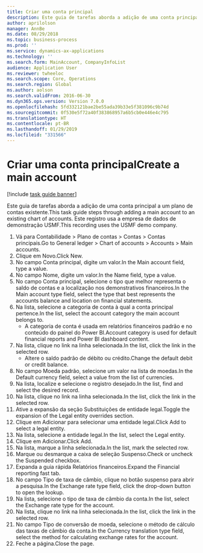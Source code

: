 ```yaml
---
title: Criar uma conta principal
description: Este guia de tarefas aborda a adição de uma conta principal a um plano de contas existente.
author: aprilolson
manager: AnnBe
ms.date: 08/29/2018
ms.topic: business-process
ms.prod: ''
ms.service: dynamics-ax-applications
ms.technology: ''
ms.search.form: MainAccount, CompanyInfoList
audience: Application User
ms.reviewer: twheeloc
ms.search.scope: Core, Operations
ms.search.region: Global
ms.author: aolson
ms.search.validFrom: 2016-06-30
ms.dyn365.ops.version: Version 7.0.0
ms.openlocfilehash: 5fd332121bae2be55ada39b33e5f381096c9b74d
ms.sourcegitcommit: 0f530e5f72a40f383868957a6b5cb0e446e4c795
ms.translationtype: HT
ms.contentlocale: pt-BR
ms.lasthandoff: 01/29/2019
ms.locfileid: "331566"
---
```

# <a name="create-a-main-account"></a><span data-ttu-id="16a23-103">Criar uma conta principal</span><span class="sxs-lookup"><span data-stu-id="16a23-103">Create a main account</span></span>

[!include [task guide banner](../../includes/task-guide-banner.md)]

<span data-ttu-id="16a23-104">Este guia de tarefas aborda a adição de uma conta principal a um plano de contas existente.</span><span class="sxs-lookup"><span data-stu-id="16a23-104">This task guide steps through adding a main account to an existing chart of accounts.</span></span> <span data-ttu-id="16a23-105">Este registro usa a empresa de dados de demonstração USMF.</span><span class="sxs-lookup"><span data-stu-id="16a23-105">This recording uses the USMF demo company.</span></span>  

1. <span data-ttu-id="16a23-106">Vá para Contabilidade > Plano de contas > Contas > Contas principais.</span><span class="sxs-lookup"><span data-stu-id="16a23-106">Go to General ledger > Chart of accounts > Accounts > Main accounts.</span></span>
2. <span data-ttu-id="16a23-107">Clique em Novo.</span><span class="sxs-lookup"><span data-stu-id="16a23-107">Click New.</span></span>
3. <span data-ttu-id="16a23-108">No campo Conta principal, digite um valor.</span><span class="sxs-lookup"><span data-stu-id="16a23-108">In the Main account field, type a value.</span></span>
4. <span data-ttu-id="16a23-109">No campo Nome, digite um valor.</span><span class="sxs-lookup"><span data-stu-id="16a23-109">In the Name field, type a value.</span></span>
5. <span data-ttu-id="16a23-110">No campo Conta principal, selecione o tipo que melhor representa o saldo de contas e a localização nos demonstrativos financeiros.</span><span class="sxs-lookup"><span data-stu-id="16a23-110">In the Main account type field, select the type that best represents the accounts balance and location on financial statements.</span></span>
6. <span data-ttu-id="16a23-111">Na lista, selecione a categoria de conta à qual a conta principal pertence.</span><span class="sxs-lookup"><span data-stu-id="16a23-111">In the list, select the account category the main account belongs to.</span></span>
    * <span data-ttu-id="16a23-112">A categoria de conta é usada em relatórios financeiros padrão e no conteúdo do painel do Power BI.</span><span class="sxs-lookup"><span data-stu-id="16a23-112">Account category is used for default financial reports and Power BI dashboard content.</span></span>  
7. <span data-ttu-id="16a23-113">Na lista, clique no link na linha selecionada.</span><span class="sxs-lookup"><span data-stu-id="16a23-113">In the list, click the link in the selected row.</span></span>
    * <span data-ttu-id="16a23-114">Altere o saldo padrão de débito ou crédito.</span><span class="sxs-lookup"><span data-stu-id="16a23-114">Change the default debit or credit balance.</span></span>  
8. <span data-ttu-id="16a23-115">No campo Moeda padrão, selecione um valor na lista de moedas.</span><span class="sxs-lookup"><span data-stu-id="16a23-115">In the Default currency field, select a value from the list of currencies.</span></span>
9. <span data-ttu-id="16a23-116">Na lista, localize e selecione o registro desejado.</span><span class="sxs-lookup"><span data-stu-id="16a23-116">In the list, find and select the desired record.</span></span>
10. <span data-ttu-id="16a23-117">Na lista, clique no link na linha selecionada.</span><span class="sxs-lookup"><span data-stu-id="16a23-117">In the list, click the link in the selected row.</span></span>
11. <span data-ttu-id="16a23-118">Ative a expansão da seção Substituições de entidade legal.</span><span class="sxs-lookup"><span data-stu-id="16a23-118">Toggle the expansion of the Legal entity overrides section.</span></span>
12. <span data-ttu-id="16a23-119">Clique em Adicionar para selecionar uma entidade legal.</span><span class="sxs-lookup"><span data-stu-id="16a23-119">Click Add to select a legal entity.</span></span>
13. <span data-ttu-id="16a23-120">Na lista, selecione a entidade legal.</span><span class="sxs-lookup"><span data-stu-id="16a23-120">In the list, select the Legal entity.</span></span>
14. <span data-ttu-id="16a23-121">Clique em Adicionar.</span><span class="sxs-lookup"><span data-stu-id="16a23-121">Click Add.</span></span>
15. <span data-ttu-id="16a23-122">Na lista, marque a linha selecionada.</span><span class="sxs-lookup"><span data-stu-id="16a23-122">In the list, mark the selected row.</span></span>
16. <span data-ttu-id="16a23-123">Marque ou desmarque a caixa de seleção Suspenso.</span><span class="sxs-lookup"><span data-stu-id="16a23-123">Check or uncheck the Suspended checkbox.</span></span>
17. <span data-ttu-id="16a23-124">Expanda a guia rápida Relatórios financeiros.</span><span class="sxs-lookup"><span data-stu-id="16a23-124">Expand the Financial reporting fast tab.</span></span>
18. <span data-ttu-id="16a23-125">No campo Tipo de taxa de câmbio, clique no botão suspenso para abrir a pesquisa.</span><span class="sxs-lookup"><span data-stu-id="16a23-125">In the Exchange rate type field, click the drop-down button to open the lookup.</span></span>
19. <span data-ttu-id="16a23-126">Na lista, selecione o tipo de taxa de câmbio da conta.</span><span class="sxs-lookup"><span data-stu-id="16a23-126">In the list, select the Exchange rate type for the account.</span></span>
20. <span data-ttu-id="16a23-127">Na lista, clique no link na linha selecionada.</span><span class="sxs-lookup"><span data-stu-id="16a23-127">In the list, click the link in the selected row.</span></span>
21. <span data-ttu-id="16a23-128">No campo Tipo de conversão de moeda, selecione o método de cálculo das taxas de câmbio da conta.</span><span class="sxs-lookup"><span data-stu-id="16a23-128">In the Currency translation type field, select the method for calculating exchange rates for the account.</span></span>
22. <span data-ttu-id="16a23-129">Feche a página.</span><span class="sxs-lookup"><span data-stu-id="16a23-129">Close the page.</span></span>


